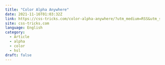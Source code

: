```yaml
---
title: "Color Alpha Anywhere"
date: 2021-11-16T01:03:32Z
link: https://css-tricks.com/color-alpha-anywhere/?utm_medium=RSS&utm_source=news.12bit.vn
site: css-tricks.com
language: English
category:
  - Article
  - alpha
  - color
  - hsl
draft: false
---
```

